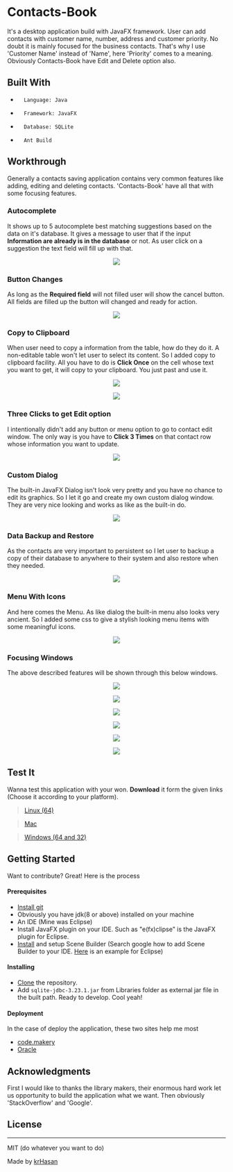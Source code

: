 # Contacts-Book
It's a desktop application build with JavaFX framework. User can add contacts with customer name, number, address and customer priority. No doubt it is mainly focused for the business contacts. That's why I use 'Customer Name' instead of 'Name', here 'Priority' comes to a meaning. Obviously Contacts-Book have Edit and Delete option also. 

## Built With
-		Language: Java
-		Framework: JavaFX
-		Database: SQLite
-   	Ant Build

## Workthrough
Generally a contacts saving application contains very common features like adding, editing and deleting contacts. 'Contacts-Book' have all that with some focusing features. 

### Autocomplete 
It shows up to 5 autocomplete best matching suggestions based on the data on it's database. It gives a message to user that if the input **Information are already is in the database** or not. As user click on a suggestion the text field will fill up with that.
<p align="center">
  <img src="/files/autosuggestions.png?raw=true">
</p>

### Button Changes
As long as the **Required field** will not filled user will show the cancel button. All fields are filled up the button will changed and ready for action.
<p align="center">
  <img src="/files/btnChanges.png?raw=true">
</p>

### Copy to Clipboard
When user need to copy a information from the table, how do they do it. A non-editable table won't let user to select its content. So I added copy to clipboard facility. All you have to do is **Click Once** on the cell whose text you want to get, it will copy to your clipboard. You just past and use it.
<p align="center">
  <img src="/files/copy.png?raw=true">
</p>
<p align="center">
  <img src="/files/past.png?raw=true">
</p>

### Three Clicks to get Edit option
I intentionally didn't add any button or menu option to go to contact edit window. The only way is you have to **Click 3 Times** on that contact row whose information you want to update.
<p align="center">
  <img src="/files/3click.png?raw=true">
</p>

### Custom Dialog
The built-in JavaFX Dialog isn't look very pretty and you have no chance to edit its graphics. So I let it go and create my own custom dialog window. They are very nice looking and works as like as the built-in do.
<p align="center">
  <img src="/files/dialogs.png?raw=true">
</p>

### Data Backup and Restore
As the contacts are very important to persistent so I let user to backup a copy of their database to anywhere to their system and also restore when they needed. 
<p align="center">
  <img src="/files/backup.png?raw=true">
</p>

### Menu With Icons
And here comes the Menu. As like dialog the built-in menu also looks very ancient. So I added some css to give a stylish looking menu items with some meaningful icons.
<p align="center">
  <img src="/files/menu.png?raw=true">
</p>

### Focusing Windows
The above described features will be shown through this below windows.
<p align="center">
  <img src="/files/dashboard.png?raw=true">
</p>
<p align="center">
  <img src="/files/addNewContact.png?raw=true">
</p>
<p align="center">
  <img src="/files/contactsList.png?raw=true">
</p>
<p align="center">
  <img src="/files/update.png?raw=true">
</p>
<p align="center">
  <img src="/files/delete.png?raw=true">
</p>
<p align="center">
  <img src="/files/backupwindow.png?raw=true">
</p>


## Test It
Wanna test this application with your won. **Download** it form the given links (Choose it according to your platform).

> [Linux (64)](https://drive.google.com/open?id=1BG-veIM0ZmqdE036JvDR8-gFYM-f4bVI)

> [Mac](https://drive.google.com/open?id=169BlkDb3MZweakqP_IPFquFwbIYE1fYI)

> [Windows (64 and 32)](https://drive.google.com/open?id=1DxyjYufRhhQbvHL9CznPNjd2RTqum7m_)


## Getting Started
Want to contribute? Great! Here is the process

#### Prerequisites
 - [Install git](https://www.atlassian.com/git/tutorials/install-git)
 - Obviously you have jdk(8 or above) installed on your machine
 - An IDE (Mine was Eclipse)
 - Install JavaFX plugin on your IDE. Such as "e(fx)clipse" is the JavaFX plugin for Eclipse.
 - [Install](http://gluonhq.com/products/scene-builder) and setup Scene Builder (Search google how to add Scene Builder to your IDE. [Here](http://o7planning.org/en/10621/install-javafx-scene-builder-into-eclipse) is an example for Eclipse)

#### Installing
 - [Clone](https://help.github.com/articles/cloning-a-repository) the repository.
 - Add `sqlite-jdbc-3.23.1.jar` from Libraries folder as external jar file in the built path.
Ready to develop. Cool yeah!

#### Deployment
In the case of deploy the application, these two sites help me most
 - [code.makery](http://code.makery.ch/library/javafx-8-tutorial/part7/)
 - [Oracle](https://docs.oracle.com/javafx/2/deployment/self-contained-packaging.htm)


## Acknowledgments
First I would like to thanks the library makers, their enormous hard work let us opportunity to build the application what we want. Then obviously 'StackOverflow' and 'Google'.

## License
----

MIT (do whatever you want to do)

Made by [krHasan](https://www.facebook.com/Bappikhandoker)
